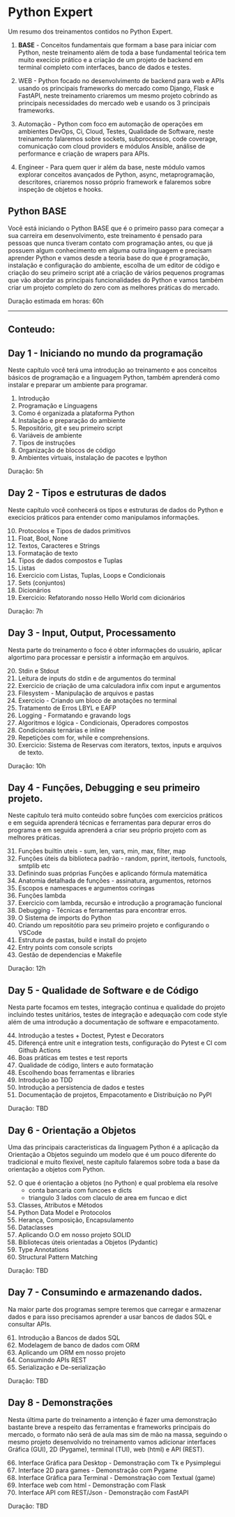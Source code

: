 # Python Expert

Um resumo dos treinamentos  contidos no Python Expert.

1. **BASE** - Conceitos fundamentais que formam a base para iniciar com Python, 
   neste treinamento além de toda a base fundamental teórica tem muito execício prático 
   e a criação de um  projeto de backend em terminal completo com interfaces, banco de dados 
   e testes.

2. WEB - Python focado no desenvolvimento de backend para web e APIs usando os 
   principais frameworks do mercado como Django, Flask e FastAPI, neste treinamento
   criaremos um mesmo projeto cobrindo as principais necessidades do mercado web e usando
   os 3 principais frameworks.

3. Automação - Python com foco em automação de operações em ambientes
   DevOps, Ci, Cloud, Testes, Qualidade de Software, neste treinamento falaremos sobre
   sockets, subprocessos, code coverage, comunicação com cloud providers e módulos Ansible, análise de performance e criação de wrapers para APIs.

4. Engineer - Para quem quer ir além da base, neste módulo vamos
   explorar conceitos avançados de Python, async, metaprogramação, descritores, 
   criaremos nosso próprio framework e falaremos sobre inspeção de objetos e hooks.


## Python BASE

Você está iniciando o Python BASE que é o primeiro passo para começar
a sua carreira em desenvolvimento, este treinamento é pensado para
pessoas que nunca tiveram contato com programação antes, ou que já
possuem algum conhecimento em alguma outra linguagem e precisam aprender
Python e vamos desde a teoria base do que é programação, instalação e configuração do ambiente, 
escolha de um editor de código e criação do seu primeiro script até
a criação de vários pequenos programas que vão abordar as principais
funcionalidades do Python e vamos também criar um projeto completo do zero com as 
melhores práticas do mercado.

Duração estimada em horas: 60h

---
## Conteudo:

## Day 1 - Iniciando no mundo da programação

Neste capítulo você terá uma introdução ao treinamento e aos conceitos básicos de programação
e a linguagem Python, também aprenderá como instalar e preparar um ambiente para programar.

1. Introdução 
2. Programação e Linguagens
3. Como é organizada a plataforma Python
4. Instalação e preparação do ambiente
5. Repositório, git e seu primeiro script
6. Variáveis de ambiente
7. Tipos de instruções
8. Organização de blocos de código
9. Ambientes virtuais, instalação de pacotes e Ipython

Duração: 5h

## Day 2 - Tipos e estruturas de dados

Neste capítulo você conhecerá os tipos e estruturas de dados do Python e execicios
práticos para entender como manipulamos informações.

10. Protocolos e Tipos de dados primitivos 
11. Float, Bool, None
12. Textos, Caracteres e Strings
13. Formatação de texto
14. Tipos de dados compostos e Tuplas
15. Listas
16. Exercicio com Listas, Tuplas, Loops e Condicionais
17. Sets (conjuntos)
18. Dicionários
19. Exercicio: Refatorando nosso Hello World com dicionários

Duração: 7h

## Day 3 - Input, Output, Processamento

Nesta parte do treinamento o foco é obter informações do usuário, aplicar algortimo para
processar e persistir a informação em arquivos.

20. Stdin e Stdout
21. Leitura de inputs do stdin e de argumentos do terminal
22. Exercicio de criação de uma calculadora infix com input e argumentos
23. Filesystem - Manipulação de arquivos e pastas
24. Exercicio - Criando um bloco de anotações no terminal
25. Tratamento de Erros LBYL e EAFP
26. Logging - Formatando e gravando logs
27. Algoritmos e lógica - Condicionais, Operadores compostos
28. Condicionais ternárias e inline 
29. Repetições com for, while e comprehensions.
30. Exercicio: Sistema de Reservas com iterators, textos, inputs e arquivos de texto. 

Duração: 10h

## Day 4 - Funções, Debugging e seu primeiro projeto.

Neste capítulo terá muito conteúdo sobre funções com exercicios práticos e em seguida
aprenderá técnicas e ferramentas para depurar erros do programa e em seguida aprenderá
a criar seu próprio projeto com as melhores práticas.

31. Funções builtin uteis - sum, len, vars, min, max, filter, map
32. Funções úteis da biblioteca padrão - random, pprint, itertools, functools, smtplib etc
33. Definindo suas próprias Funções e aplicando fórmula matemática
34. Anatomia detalhada de funções - assinatura, argumentos, retornos
35. Escopos e namespaces e argumentos coringas
36. Funções lambda
37. Exercicio com lambda, recursão e introdução a programação funcional 
38. Debugging - Técnicas e ferramentas para encontrar erros.
39. O Sistema de imports do Python
40. Criando um repositótio para seu primeiro projeto e configurando o VSCode
41. Estrutura de pastas, build e install do projeto
42. Entry points com console scripts
43. Gestão de dependencias e Makefile

Duração: 12h

## Day 5 - Qualidade de Software e de Código

Nesta parte focamos em testes, integração continua e qualidade do projeto incluindo
testes unitários, testes de integração e adequação com code style além de uma introdução
a documentação de software e empacotamento.

44. Introdução a testes + Doctest, Pytest e Decorators
45. Diferençá entre unit e integration tests, configuração do Pytest e CI com Github Actions
46. Boas práticas em testes e test reports
47. Qualidade de código, linters e auto formatação
48. Escolhendo boas ferramentas e libraries
49. Introdução ao TDD
50. Introdução a persistencia de dados e testes
51. Documentação de projetos, Empacotamento e Distribuição no PyPI

Duração: TBD

## Day 6 - Orientação a Objetos

Uma das principais caracteristicas da linguagem Python é a aplicação da Orientação a Objetos
seguindo um modelo que é um pouco diferente do tradicional e muito flexivel, neste capítulo
falaremos sobre toda a base da orientação a objetos com Python.

52. O que é orientação a objetos (no Python) e qual problema ela resolve
    - conta bancaria com funcoes e dicts
    - triangulo 3 lados com claculo de area em funcao e dict
53. Classes, Atributos e Métodos
54. Python Data Model e Protocolos
55. Herança, Composição, Encapsulamento
56. Dataclasses
57. Aplicando O.O em nosso projeto
    SOLID
58. Bibliotecas úteis orientadas a Objetos (Pydantic)
59. Type Annotations
60. Structural Pattern Matching

Duração: TBD
## Day 7 - Consumindo e armazenando dados.

Na maior parte dos programas sempre teremos que carregar e armazenar dados e para isso
precisamos aprender a usar bancos de dados SQL e consultar APIs.

61. Introdução a Bancos de dados SQL
62. Modelagem de banco de dados com ORM
63. Aplicando um ORM em nosso projeto
64. Consumindo APIs REST
65. Serialização e De-serialização

Duração: TBD

## Day 8 - Demonstrações

Nesta última parte do treinamento a intenção é fazer uma demonstração bastante breve a 
respeito das ferramentas e frameworks principais do mercado, o formato não será de aula
mas sim de mão na massa, seguindo o mesmo projeto desenvolvido no treinamento vamos 
adicionar interfaces Gráfica (GUI), 2D (Pygame), terminal (TUI), web (html) e API (REST).

66. Interface Gráfica para Desktop - Demonstração com Tk e Pysimplegui
67. Interface 2D para games - Demonstração com Pygame
68. Interface Gráfica para Terminal - Demonstração com Textual (game)
69. Interface web com html - Demonstração com Flask
70. Interface API com REST/Json - Demonstração com FastAPI

Duração: TBD